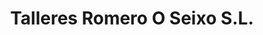 ---
title: "Talleres Romero O Seixo S.L."
url: /mugardos/talleres-romero-o-seixo-s-l/
shop: Autowerkstatt
---